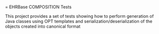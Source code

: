 = EHRBase COMPOSITION Tests

This project provides a set of tests showing how to perform generation of Java classes using OPT templates and serialization/deserialization of the objects created into canonical format



